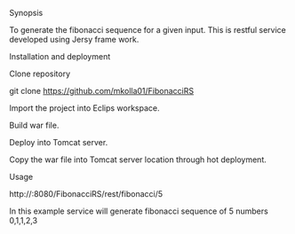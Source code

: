 Synopsis

To generate the fibonacci sequence for a given input. This is restful service developed using Jersy frame work. 

Installation and deployment

Clone repository

git clone https://github.com/mkolla01/FibonacciRS

Import the project into Eclips workspace. 

Build war file.

Deploy into Tomcat server.

Copy the war file into Tomcat server location through hot deployment.

Usage

http://<webserver address>:8080/FibonacciRS/rest/fibonacci/5 

In this example service will generate fibonacci sequence of 5 numbers
0,1,1,2,3
